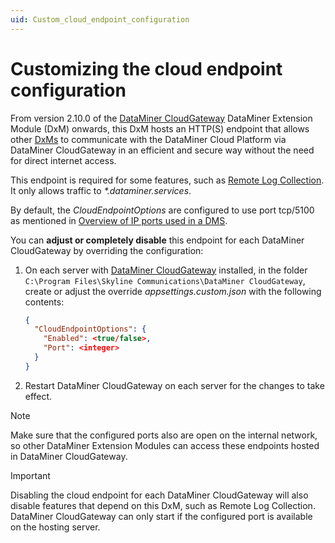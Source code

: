 ```yaml
---
uid: Custom_cloud_endpoint_configuration
---
```


# Customizing the cloud endpoint configuration

From version 2.10.0 of the [DataMiner CloudGateway](xref:DataMinerExtensionModules#cloudgateway) DataMiner Extension Module (DxM) onwards, this DxM hosts an HTTP(S) endpoint that allows other [DxMs](xref:DataMinerExtensionModules) to communicate with the DataMiner Cloud Platform via DataMiner CloudGateway in an efficient and secure way without the need for direct internet access.

This endpoint is required for some features, such as [Remote Log Collection](xref:RemoteLogCollection). It only allows traffic to *\*.dataminer.services*.

By default, the *CloudEndpointOptions* are configured to use port tcp/5100 as mentioned in [Overview of IP ports used in a DMS](xref:Configuring_the_IP_network_ports#overview-of-ip-ports-used-in-a-dms).

You can **adjust or completely disable** this endpoint for each DataMiner CloudGateway by overriding the configuration:

1. On each server with [DataMiner CloudGateway](xref:DataMinerExtensionModules#cloudgateway) installed, in the folder `C:\Program Files\Skyline Communications\DataMiner CloudGateway`, create or adjust the override *appsettings.custom.json* with the following contents:

   ```json
   {
     "CloudEndpointOptions": {
       "Enabled": <true/false>, 
       "Port": <integer>
     }
   }
   ```
  
1. Restart DataMiner CloudGateway on each server for the changes to take effect.

> [!NOTE]
> Make sure that the configured ports also are open on the internal network, so other DataMiner Extension Modules can access these endpoints hosted in DataMiner CloudGateway.

> [!IMPORTANT]
> Disabling the cloud endpoint for each DataMiner CloudGateway will also disable features that depend on this DxM, such as Remote Log Collection. DataMiner CloudGateway can only start if the configured port is available on the hosting server.
